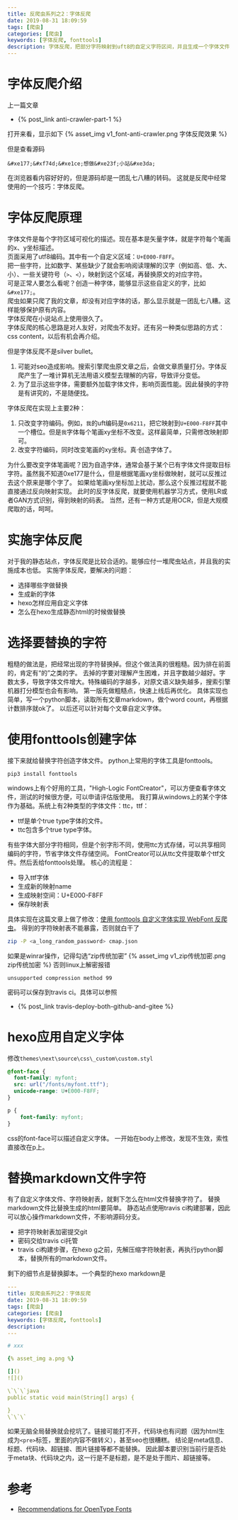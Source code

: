 ```yaml
---
title: 反爬虫系列之2：字体反爬
date: 2019-08-31 18:09:59
tags: [爬虫]
categories: [爬虫]
keywords: [字体反爬, fonttools]
description: 字体反爬，把部分字符映射到uft8的自定义字符区间，并且生成一个字体文件，可以正常显示这些区间的字符。利用字符映射表，把原来的字符替换成新字符编码。自定义字体字符数量不能太多。
---
```


# 字体反爬介绍

上一篇文章
- {% post_link anti-crawler-part-1 %}

打开来看，显示如下
{% asset_img v1_font-anti-crawler.png 字体反爬效果 %}

但是查看源码
```
&#xe177;&#xf74d;&#xe1ce;想做&#xe23f;小站&#xe3da;
```
在浏览器看内容好好的，但是源码却是一团乱七八糟的转码。
这就是反爬中经常使用的一个技巧：字体反爬。
<!-- more -->

# 字体反爬原理

字体文件是每个字符区域可视化的描述。现在基本是矢量字体，就是字符每个笔画的x、y坐标描述。  
页面采用了utf8编码。其中有一个自定义区域：`U+E000-F8FF`。  
把一些字符，比如数字、某些缺少了就会影响阅读理解的汉字（例如高、低、大、小）、一些关键符号（`>`、`<`），映射到这个区域，再替换原文的对应字符。  
可是正常人要怎么看呢？创造一种字体，能够显示这些自定义的字，比如`&#xe177;`。  
爬虫如果只爬了我的文章，却没有对应字体的话，那么显示就是一团乱七八糟。这样能够保护原有内容。  
字体反爬在小说站点上使用很久了。  
字体反爬的核心思路是对人友好，对爬虫不友好。还有另一种类似思路的方式：css content，以后有机会再介绍。

但是字体反爬不是silver bullet。
1. 可能对seo造成影响。搜索引擎爬虫原文章之后，会做文章质量打分。字体反爬产生了一堆计算机无法用语义模型去理解的内容，导致评分变低。
2. 为了显示这些字体，需要额外加载字体文件，影响页面性能。因此替换的字符是有讲究的，不是随便找。

字体反爬在实现上主要2种：
1. 只改变字符编码。例如，`我`的uft编码是`0x6211`，把它映射到`U+E000-F8FF`其中一个槽位。但是`我`字体每个笔画xy坐标不改变。这样最简单，只需修改映射即可。
2. 改变字符编码，同时改变笔画的xy坐标。真·创造字体了。

为什么要改变字体笔画呢？因为自造字体，通常会基于某个已有字体文件提取目标字符。虽然我不知道0xe177是什么，但是根据笔画xy坐标做映射，就可以反推过去这个原来是哪个字了。
如果给笔画xy坐标加上扰动，那么这个反推过程就不能直接通过反向映射实现。
此时的反字体反爬，就要使用机器学习方式，使用LR或者GAN方式识别，得到映射的码表。
当然，还有一种方式是用OCR，但是大规模爬取的话，呵呵。

# 实施字体反爬

对于我的静态站点，字体反爬是比较合适的。能够应付一堆爬虫站点，并且我的实施成本也低。
实施字体反爬，要解决的问题：
- 选择哪些字做替换
- 生成新的字体
- hexo怎样应用自定义字体
- 怎么在hexo生成静态html的时候做替换

# 选择要替换的字符

粗糙的做法是，把经常出现的字符替换掉。但这个做法真的很粗糙。因为排在前面的，肯定有“的”之类的字。
去掉的字要对理解产生困难，并且字数越少越好。字数太多，导致字体文件增大。特殊编码的字越多，对原文语义缺失越多，搜索引擎机器打分模型也会有影响。
第一版先做粗糙点，快速上线后再优化。
具体实现也简单，写一个python脚本，读取所有文章markdown，做个word count，再根据计数排序就ok了。
以后还可以针对每个文章自定义字体。

# 使用fonttools创建字体

接下来就给替换字符创造字体文件。
python上常用的字体工具是fonttools。
```
pip3 install fonttools
```
windows上有个好用的工具，"High-Logic FontCreator"，可以方便查看字体文件，测试的时候很方便，可以申请评估版使用。
我打算从windows上的某个字体作为基础。系统上有2种类型的字体文件：ttc，ttf：
- ttf是单个true type字体的文件。
- ttc包含多个true type字体。

有些字体大部分字符相同，但是个别字形不同，使用ttc方式存储，可以共享相同编码的字符，节省字体文件存储空间。
FontCreator可以从ttc文件提取单个ttf文件。然后丢给fonttools处理。
核心的流程是：
- 导入ttf字体
- 生成新的映射name
- 生成映射空间：U+E000-F8FF
- 保存映射表

具体实现在这篇文章上做了修改：[使用 fonttools 自定义字体实现 WebFont 反爬虫](https://seealso.cn/web/use-fonttools-build-webfont-to-anti-crawler)。
得到的字符映射表不能暴露，否则就白干了
```bash
zip -P <a_long_random_password> cmap.json
```
如果是winrar操作，记得勾选“zip传统加密”
{% asset_img v1_zip传统加密.png zip传统加密 %}
否则linux上解密报错
```
unsupported compression method 99
```
密码可以保存到travis ci。具体可以参照
- {% post_link travis-deploy-both-github-and-gitee %}


# hexo应用自定义字体

修改`themes\next\source\css\_custom\custom.styl`
```css
@font-face {
  font-family: myfont;
  src: url("/fonts/myfont.ttf");
  unicode-range: U+E000-F8FF;
}

p {
    font-family: myfont;
}
```
css的font-face可以描述自定义字体。
一开始在body上修改，发现不生效，索性直接改在p上。

# 替换markdown文件字符

有了自定义字体文件、字符映射表，就剩下怎么在html文件替换字符了。
替换markdown文件比替换生成的html要简单。
静态站点使用travis ci构建部署，因此可以放心操作markdown文件，不影响源码分支。
- 把字符映射表加密提交git
- 密码交给travis ci托管
- travis ci构建步骤，在hexo g之前，先解压缩字符映射表，再执行python脚本，替换所有的markdown文件。

剩下的细节点是替换脚本。一个典型的hexo markdown是
```yml
---
title: 反爬虫系列之2：字体反爬
date: 2019-08-31 18:09:59
tags: [爬虫]
categories: [爬虫]
keywords: [字体反爬, fonttools]
description:
---

# xxx

{% asset_img a.png %}

[]()
![]()

\`\`\`java
public static void main(String[] args) {

}
\`\`\`

```
如果无脑全局替换就会挖坑了。链接可能打不开，代码块也有问题（因为html生成为`<pre>`标签，里面的内容不做转义），甚至seo也很糟糕。
结论是meta信息、标题、代码块、超链接、图片链接等都不能替换。
因此脚本要识别当前行是否处于meta块、代码块之内，这一行是不是标题，是不是处于图片、超链接等。

# 参考

- [Recommendations for OpenType Fonts](https://docs.microsoft.com/en-us/typography/opentype/spec/recom)
